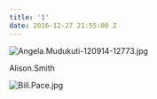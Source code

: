 ```yaml
---
title: '1'
date: 2016-12-27 21:55:00 Z
---
```


 ![Angela.Mudukuti-120914-12773.jpg](/uploads/Angela.Mudukuti-120914-12773.jpg)

Alison.Smith

![Bill.Pace.jpg](/uploads/Bill.Pace.jpg)